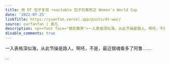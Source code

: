 ```yaml
---
title: 用 DT 包子复现 reactable 包子的案例之 Women's World Cup
date: '2022-07-25'
linkTitle: https://yuanfan.vercel.app/posts/dt-wwc/
source: earfanfan | 袁凡
description: <p><font face="微软雅黑">一入表格深似海，从此节操是路人。啊呸，不是，最近银魂看多了阿鲁……</p> ...
disable_comments: true
---
```

<p><font face="微软雅黑">一入表格深似海，从此节操是路人。啊呸，不是，最近银魂看多了阿鲁……</p> ...